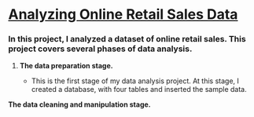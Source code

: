 <h1><u>Analyzing Online Retail Sales Data</u></h1>


<h3> In this project, I analyzed a dataset of online retail sales. This project covers several phases of data analysis. </h3>

1. <b>The data preparation stage.</b>

    - This is the first stage of my data analysis project. At this stage, I created a database, with four tables and inserted the sample data.

<b>The data cleaning and manipulation stage.</b>
